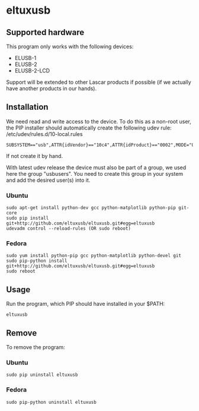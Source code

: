 # eltuxusb

## Supported hardware

This program only works with the following devices:

 * ELUSB-1 
 * ELUSB-2
 * ELUSB-2-LCD

Support will be extended to other Lascar products if possible (if we actually have another products in our hands).

## Installation

We need read and write access to the device. To do this as a non-root user, the PIP installer should automatically create the following udev rule: /etc/udev/rules.d/10-local.rules

    SUBSYSTEM=="usb",ATTR{idVendor}=="10c4",ATTR{idProduct}=="0002",MODE="0666",GROUP="usbusers"

If not create it by hand.

With latest udev release the device must also be part of a group, we used here the group "usbusers". You need to create this group in your system and add the desired user(s) into it.

### Ubuntu

    sudo apt-get install python-dev gcc python-matplotlib python-pip git-core
    sudo pip install git+http://github.com/eltuxusb/eltuxusb.git#egg=eltuxusb
    udevadm control --reload-rules (OR sudo reboot)

### Fedora

    sudo yum install python-pip gcc python-matplotlib python-devel git
    sudo pip-python install git+http://github.com/eltuxusb/eltuxusb.git#egg=eltuxusb
    sudo reboot

## Usage

Run the program, which PIP should have installed in your $PATH:

    eltuxusb
    
## Remove

To remove the program:

### Ubuntu

    sudo pip uninstall eltuxusb
    
### Fedora
    
    sudo pip-python uninstall eltuxusb
